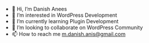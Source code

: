 - 👋 Hi, I’m Danish Anees
- 👀 I’m interested in WordPress Development
- 🌱 I’m currently learning Plugin Development
- 💞️ I’m looking to collaborate on WordPress Community
- 📫 How to reach me m.danish.anis@gmail.com

<!---
danishanees01/danishanees01 is a ✨ special ✨ repository because its `README.md` (this file) appears on your GitHub profile.
You can click the Preview link to take a look at your changes.
--->
